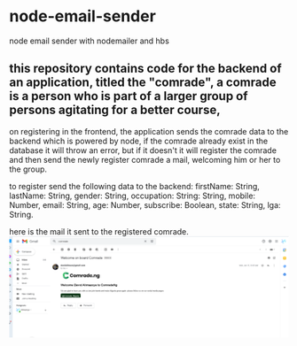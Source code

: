 # node-email-sender
node email sender with nodemailer and hbs

## this repository contains code for the backend of an application, titled the "comrade", a comrade is a person who is part of a larger group of persons agitating for a better course,

on registering in the frontend, the application sends the comrade data to the backend which is powered by node, if the comrade already exist in the database it will throw an error, but if it doesn't it will register the comrade and then send the newly register comrade a mail, welcoming him or her to the group.

to register send the following data to the backend: firstName: String, lastName: String, gender: String, occupation: String: String, mobile: Number, email: String, age: Number, subscribe: Boolean, state: String, lga: String.

here is the mail it sent to the registered comrade.
![image of email sent by nodemailer](https://github.com/davidalimazo/node-email-sender/blob/main/image.png?raw=true)
